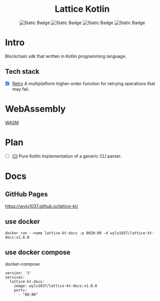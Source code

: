 <h1 align="center">Lattice Kotlin</h1>

<p align="center">
    <img alt="Static Badge" src="https://img.shields.io/badge/kotlin-v1.9.23-blue?logo=kotlin">
    <img alt="Static Badge" src="https://img.shields.io/badge/build-passing-green?logo=github">
    <img alt="Static Badge" src="https://img.shields.io/badge/release-v1.0.0-blue?logo=adguard">
    <img alt="Static Badge" src="https://img.shields.io/badge/Evm-support-orange?logo=ethereum">
</p>

<h1>Intro</h1>
Blockchain sdk that written in Kotlin programming language.

## Tech stack

- [x] [Retry](https://github.com/michaelbull/kotlin-retry) A multiplatform higher-order function for retrying operations
  that may fail.

<h1 id="WebAssembly ">WebAssembly</h1>

[WASM](https://kotlinlang.org/docs/wasm-overview.html)

<h1>Plan</h1>

- [ ] [Cli](https://github.com/Kotlin/kotlinx-cli) Pure Kotlin implementation of a generic CLI parser.

<h1>Docs</h1>
<h2>GitHub Pages</h2>

https://wylu1037.github.io/lattice-kt/

<h2>use docker</h2>

```shell
docker run --name lattice-kt-docs -p 8020:80 -d wylu1037/lattice-kt-docs:v1.0.0
```

<h2>use docker compose</h2>

docker-compose

```shell
version: '3'
services:
  lattice-kt-docs:
    image: wylu1037/lattice-kt-docs:v1.0.0
    ports:
      - "80:80"
```